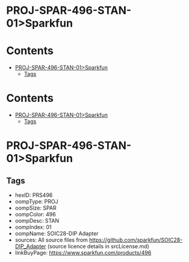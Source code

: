 
PROJ-SPAR-496-STAN-01>Sparkfun
==============================

Contents
========

* [PROJ-SPAR-496-STAN-01>Sparkfun](#proj-spar-496-stan-01sparkfun)
	* [Tags](#tags)

Contents
========

* [PROJ-SPAR-496-STAN-01>Sparkfun](#proj-spar-496-stan-01sparkfun)
	* [Tags](#tags)

# PROJ-SPAR-496-STAN-01>Sparkfun

## Tags

- hexID: PRS496
- oompType: PROJ
- oompSize: SPAR
- oompColor: 496
- oompDesc: STAN
- oompIndex: 01
- oompName: SOIC28-DIP Adapter
- sources: All source files from https://github.com/sparkfun/SOIC28-DIP_Adapter (source licence details in srcLicense.md)
- linkBuyPage: https://www.sparkfun.com/products/496
